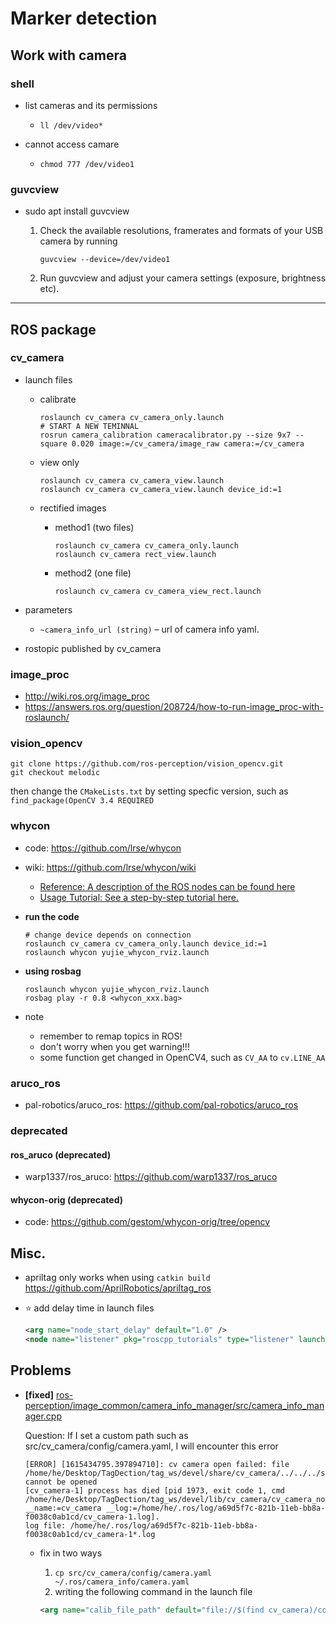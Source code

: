 # Marker detection

## Work with camera

### shell

- list cameras and its permissions
  
  - `ll /dev/video*`
- cannot access camare
  
  - `chmod 777 /dev/video1`

### guvcview

- sudo apt install guvcview
    1. Check the available resolutions, framerates and formats of your USB camera by running

       ```shell
       guvcview --device=/dev/video1
       ```

    2. Run guvcview and adjust your camera settings (exposure, brightness etc).

---

## ROS package

### cv_camera

- launch files
  - calibrate

    ```shell
    roslaunch cv_camera cv_camera_only.launch
    # START A NEW TEMINNAL
    rosrun camera_calibration cameracalibrator.py --size 9x7 --square 0.020 image:=/cv_camera/image_raw camera:=/cv_camera
    ```

  - view only

    ```shell
    roslaunch cv_camera cv_camera_view.launch
    roslaunch cv_camera cv_camera_view.launch device_id:=1
    ```

  - rectified images
    - method1 (two files)

      ```shell
      roslaunch cv_camera cv_camera_only.launch
      roslaunch cv_camera rect_view.launch
      ```

    - method2 (one file)

      ```shell
      roslaunch cv_camera cv_camera_view_rect.launch
      ```

- parameters
  - `~camera_info_url (string)` – url of camera info yaml.

- rostopic published by cv_camera

### image_proc

- http://wiki.ros.org/image_proc
- https://answers.ros.org/question/208724/how-to-run-image_proc-with-roslaunch/

### vision_opencv

```shell
git clone https://github.com/ros-perception/vision_opencv.git
git checkout melodic
```

then change the `CMakeLists.txt` by setting specfic version, such as `find_package(OpenCV 3.4 REQUIRED`

### whycon

- code: https://github.com/lrse/whycon
- wiki: https://github.com/lrse/whycon/wiki
  - [Reference: A description of the ROS nodes can be found here](https://github.com/lrse/whycon/wiki/Reference)
  - [Usage Tutorial: See a step-by-step tutorial here.](https://github.com/lrse/whycon/wiki/Tutorial)

- **run the code**

  ```shell
  # change device depends on connection
  roslaunch cv_camera cv_camera_only.launch device_id:=1
  roslaunch whycon yujie_whycon_rviz.launch
  ```

- **using rosbag**

  ```shell
  roslaunch whycon yujie_whycon_rviz.launch
  rosbag play -r 0.8 <whycon_xxx.bag>
  ```
  

- note
  - remember to remap topics in ROS!
  - don't worry when you get warning!!!
  - some function get changed in OpenCV4, such as `CV_AA` to `cv.LINE_AA`

### aruco_ros

- pal-robotics/aruco_ros: <https://github.com/pal-robotics/aruco_ros>

### deprecated

#### ros_aruco (deprecated)

- warp1337/ros_aruco: <https://github.com/warp1337/ros_aruco>

#### whycon-orig (deprecated)

- code: https://github.com/gestom/whycon-orig/tree/opencv

## Misc.

- apriltag only works when using `catkin build` https://github.com/AprilRobotics/apriltag_ros
- ⭐ add delay time in launch files

  ```xml
  <arg name="node_start_delay" default="1.0" />  
  <node name="listener" pkg="roscpp_tutorials" type="listener" launch-prefix="bash -c 'sleep $(arg node_start_delay); $0 $@' " />
  ```

## Problems

- **[fixed]** [ros-perception/image_common/camera_info_manager/src/camera_info_manager.cpp](https://github.com/ros-perception/image_common/blob/noetic-devel/camera_info_manager/src/camera_info_manager.cpp)

  Question: If I set a custom path such as src/cv_camera/config/camera.yaml, I will encounter this error

    ```shell
    [ERROR] [1615434795.397894710]: cv camera open failed: file /home/he/Desktop/TagDection/tag_ws/devel/share/cv_camera/../../../src/cv_camera/config/trust_webcam/camera.yaml cannot be opened
    [cv_camera-1] process has died [pid 1973, exit code 1, cmd /home/he/Desktop/TagDection/tag_ws/devel/lib/cv_camera/cv_camera_node __name:=cv_camera __log:=/home/he/.ros/log/a69d5f7c-821b-11eb-bb8a-f0038c0ab1cd/cv_camera-1.log].
    log file: /home/he/.ros/log/a69d5f7c-821b-11eb-bb8a-f0038c0ab1cd/cv_camera-1*.log
    ```

  - fix in two ways
    1. `cp src/cv_camera/config/camera.yaml ~/.ros/camera_info/camera.yaml`
    2. writing the following command in the launch file

    ```xml
    <arg name="calib_file_path" default="file://$(find cv_camera)/config/trust_webcam/camera.yaml" />
    ```
